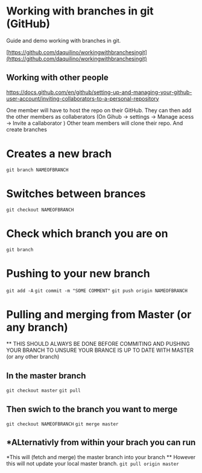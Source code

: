 # Working with branches in git (GitHub)
Guide and demo working with branches in git.

[https://github.com/daquilino/workingwithbranchesingit](https://github.com/daquilino/workingwithbranchesingit)

## Working with other people
https://docs.github.com/en/github/setting-up-and-managing-your-github-user-account/inviting-collaborators-to-a-personal-repository

One member will have to host the repo on their GitHub.
They can then add the other members as collaberators
(On Gihub -> settings -> Manage acess -> Invite a callaborator ) 
Other team members will clone their repo. And create branches


# Creates a new brach
`git branch NAMEOFBRANCH`

# Switches between brances
`git checkout NAMEOFBRANCH`

# Check which branch you are on
`git branch`

#  Pushing to your new branch

`git add -A`
`git commit -m "SOME COMMENT"`
`git push origin NAMEOFBRANCH`


# Pulling and merging from Master (or any branch)
** THIS SHOULD ALWAYS BE DONE BEFORE COMMITING AND PUSHING YOUR BRANCH TO UNSURE YOUR BRANCE IS UP TO DATE WITH MASTER (or any other branch)

## In the master branch
`git checkout master`
`git pull`

## Then swich to the branch you want to merge
`git checkout NAMEOFBRANCH`
`git merge master`

## *ALternativly from within your brach you can run
*This will (fetch and merge) the master branch into your branch
** However this will not update your local master branch.
`git pull origin master`